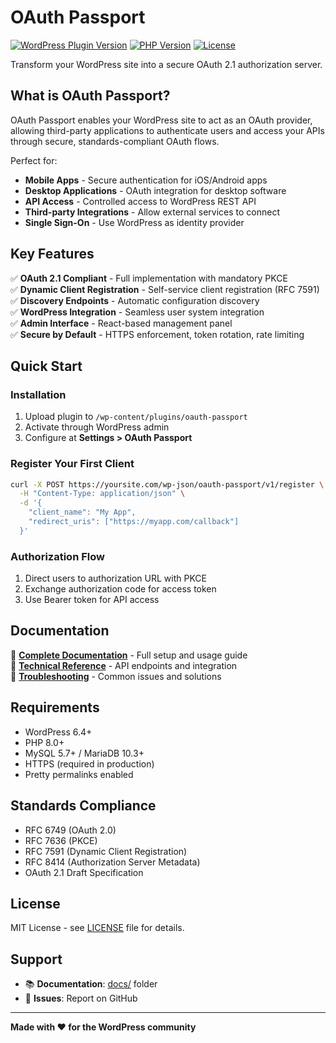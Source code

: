 # OAuth Passport

[![WordPress Plugin Version](https://img.shields.io/badge/WordPress-6.4%2B-blue.svg)](https://wordpress.org/)
[![PHP Version](https://img.shields.io/badge/PHP-8.0%2B-purple.svg)](https://php.net/)
[![License](https://img.shields.io/badge/License-MIT-green.svg)](LICENSE)

Transform your WordPress site into a secure OAuth 2.1 authorization server.

## What is OAuth Passport?

OAuth Passport enables your WordPress site to act as an OAuth provider, allowing third-party applications to authenticate users and access your APIs through secure, standards-compliant OAuth flows.

Perfect for:
- **Mobile Apps** - Secure authentication for iOS/Android apps
- **Desktop Applications** - OAuth integration for desktop software  
- **API Access** - Controlled access to WordPress REST API
- **Third-party Integrations** - Allow external services to connect
- **Single Sign-On** - Use WordPress as identity provider

## Key Features

✅ **OAuth 2.1 Compliant** - Full implementation with mandatory PKCE  
✅ **Dynamic Client Registration** - Self-service client registration (RFC 7591)  
✅ **Discovery Endpoints** - Automatic configuration discovery  
✅ **WordPress Integration** - Seamless user system integration  
✅ **Admin Interface** - React-based management panel  
✅ **Secure by Default** - HTTPS enforcement, token rotation, rate limiting

## Quick Start

### Installation
1. Upload plugin to `/wp-content/plugins/oauth-passport`
2. Activate through WordPress admin
3. Configure at **Settings > OAuth Passport**

### Register Your First Client
```bash
curl -X POST https://yoursite.com/wp-json/oauth-passport/v1/register \
  -H "Content-Type: application/json" \
  -d '{
    "client_name": "My App",
    "redirect_uris": ["https://myapp.com/callback"]
  }'
```

### Authorization Flow
1. Direct users to authorization URL with PKCE
2. Exchange authorization code for access token
3. Use Bearer token for API access

## Documentation

📖 **[Complete Documentation](docs/README.md)** - Full setup and usage guide  
🔧 **[Technical Reference](docs/TECHNICAL.md)** - API endpoints and integration  
🚨 **[Troubleshooting](docs/TROUBLESHOOTING.md)** - Common issues and solutions

## Requirements

- WordPress 6.4+
- PHP 8.0+
- MySQL 5.7+ / MariaDB 10.3+
- HTTPS (required in production)
- Pretty permalinks enabled

## Standards Compliance

- RFC 6749 (OAuth 2.0)
- RFC 7636 (PKCE)
- RFC 7591 (Dynamic Client Registration)
- RFC 8414 (Authorization Server Metadata)
- OAuth 2.1 Draft Specification

## License

MIT License - see [LICENSE](LICENSE) file for details.

## Support

- 📚 **Documentation**: [docs/](docs/) folder
- 🐛 **Issues**: Report on GitHub

---

**Made with ❤️ for the WordPress community**
